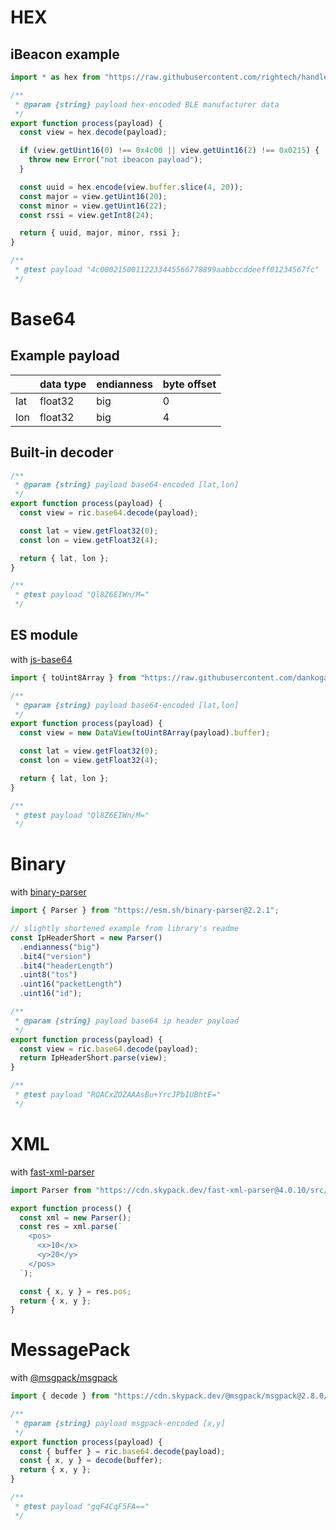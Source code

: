

# HEX

## iBeacon example

```js
import * as hex from "https://raw.githubusercontent.com/rightech/handler-libs/1.0.6/enc/hex.js";

/**
 * @param {string} payload hex-encoded BLE manufacturer data
 */
export function process(payload) {
  const view = hex.decode(payload);

  if (view.getUint16(0) !== 0x4c00 || view.getUint16(2) !== 0x0215) {
    throw new Error("not ibeacon payload");
  }

  const uuid = hex.encode(view.buffer.slice(4, 20));
  const major = view.getUint16(20);
  const minor = view.getUint16(22);
  const rssi = view.getInt8(24);

  return { uuid, major, minor, rssi };
}

/**
 * @test payload "4c00021500112233445566778899aabbccddeeff01234567fc"
 */
```

# Base64

## Example payload

|         | data type  | endianness | byte offset |
|---------|------------|------------|-------------|
| lat     | float32    | big        | 0           |
| lon     | float32    | big        | 4           |


## Built-in decoder

```js
/**
 * @param {string} payload base64-encoded [lat,lon]
 */
export function process(payload) {
  const view = ric.base64.decode(payload);

  const lat = view.getFloat32(0);
  const lon = view.getFloat32(4);

  return { lat, lon };
}

/**
 * @test payload "Ql8Z6EIWn/M="
 */
```

## ES module

with [js-base64](https://github.com/dankogai/js-base64)

```js
import { toUint8Array } from "https://raw.githubusercontent.com/dankogai/js-base64/3.7.2/base64.mjs";

/**
 * @param {string} payload base64-encoded [lat,lon]
 */
export function process(payload) {
  const view = new DataView(toUint8Array(payload).buffer);

  const lat = view.getFloat32(0);
  const lon = view.getFloat32(4);

  return { lat, lon };
}

/**
 * @test payload "Ql8Z6EIWn/M="
 */
```

# Binary

with [binary-parser](https://github.com/keichi/binary-parser)

```js
import { Parser } from "https://esm.sh/binary-parser@2.2.1";

// slightly shortened example from library's readme
const IpHeaderShort = new Parser()
  .endianness("big")
  .bit4("version")
  .bit4("headerLength")
  .uint8("tos")
  .uint16("packetLength")
  .uint16("id");

/**
 * @param {string} payload base64 ip header payload
 */
export function process(payload) {
  const view = ric.base64.decode(payload);
  return IpHeaderShort.parse(view);
}

/**
 * @test payload "RQACxZOZAAAsBu+YrcJPbIUBhtE="
 */
```

# XML

with [fast-xml-parser](https://github.com/NaturalIntelligence/fast-xml-parser)

```js
import Parser from "https://cdn.skypack.dev/fast-xml-parser@4.0.10/src/xmlparser/XMLParser.js";

export function process() {
  const xml = new Parser();
  const res = xml.parse(`
    <pos>
      <x>10</x>
      <y>20</y>
    </pos>
  `);

  const { x, y } = res.pos;
  return { x, y };
}
```

# MessagePack

with [@msgpack/msgpack](https://github.com/msgpack/msgpack-javascript)

```js
import { decode } from "https://cdn.skypack.dev/@msgpack/msgpack@2.8.0/dist.es5+esm/decode.mjs";

/**
 * @param {string} payload msgpack-encoded [x,y]
 */
export function process(payload) {
  const { buffer } = ric.base64.decode(payload);
  const { x, y } = decode(buffer);
  return { x, y };
}

/**
 * @test payload "gqF4CqF5FA=="
 */
```
